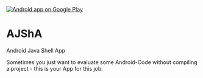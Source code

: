 [![Android app on Google Play](https://developer.android.com/images/brand/en_app_rgb_wo_60.png)](https://play.google.com/store/apps/details?id=org.ligi.ajsha)

AJShA
=====

Android Java Shell App

Sometimes you just want to evaluate some Android-Code without compiling a project - this is your App for this job.

